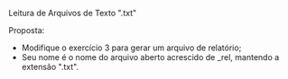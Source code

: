 Leitura de Arquivos de Texto ".txt"

Proposta:
  - Modifique o exercício 3 para gerar um arquivo de relatório;
  - Seu nome é o nome do arquivo aberto acrescido de _rel, mantendo a extensão ".txt".

